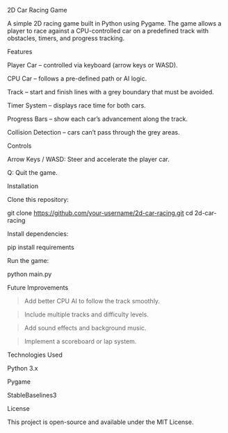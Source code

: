  2D Car Racing Game

A simple 2D racing game built in Python using Pygame. The game allows a player to race against a CPU-controlled car on a predefined track with obstacles, timers, and progress tracking.

 Features

 Player Car – controlled via keyboard (arrow keys or WASD).

 CPU Car – follows a pre-defined path or AI logic.

 Track – start and finish lines with a grey boundary that must be avoided.

 Timer System – displays race time for both cars.

 Progress Bars – show each car’s advancement along the track.

 Collision Detection – cars can’t pass through the grey areas.

 Controls

Arrow Keys / WASD: Steer and accelerate the player car.

Q: Quit the game.

 Installation

Clone this repository:

git clone https://github.com/your-username/2d-car-racing.git
cd 2d-car-racing


Install dependencies:

pip install requirements


Run the game:

python main.py


Future Improvements

>Add better CPU AI to follow the track smoothly.

>Include multiple tracks and difficulty levels.

>Add sound effects and background music.

>Implement a scoreboard or lap system.

 Technologies Used

Python 3.x

Pygame

StableBaselines3

 License

This project is open-source and available under the MIT License.
  
